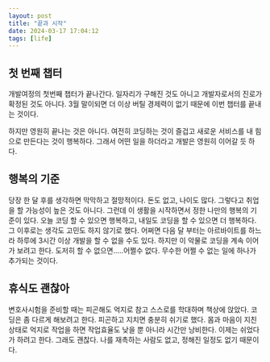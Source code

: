```yaml
---
layout: post
title: "끝과 시작"
date: 2024-03-17 17:04:12
tags: [life]
---
```


## 첫 번째 챕터

개발여정의 첫번째 챕터가 끝나간다. 일자리가 구해진 것도 아니고 개발자로서의 진로가 확정된 것도 아니다. 3월 말이되면 더 이상 버틸 경제력이 없기 때문에 이번 챕터를 끝내는 것이다.

하지만 영원히 끝나는 것은 아니다. 여전히 코딩하는 것이 즐겁고 새로운 서비스를 내 힘으로 만든다는 것이 행복하다. 그래서 어떤 일을 하더라고 개발은 영원히 이어갈 듯 하다.

## 행복의 기준

당장 한 달 후를 생각하면 막막하고 절망적이다. 돈도 없고, 나이도 많다. 그렇다고 취업을 할 가능성이 높은 것도 아니다. 그런데 이 생활을 시작하면서 정한 나만의 행복의 기준이 있다. 오늘 코딩 할 수 있으면 행복하고, 내일도 코딩을 할 수 있으면 더 행복하다. 그 이후로는 생각도 고민도 하지 않기로 했다. 어쩌면 다음 달 부터는 아르바이트를 하느라 하루에 3시간 이상 개발을 할 수 없을 수도 있다. 하지만 이 악물로 코딩을 계속 이어가 보려고 한다. 도저히 할 수 없으면.....어쩔수 없다. 무수한 어쩔 수 없는 일에 하나가 추가되는 것이다.

## 휴식도 괜찮아

변호사시험을 준비할 때는 피곤해도 억지로 참고 스스로를 학대하며 책상에 앉았다. 코딩은 좀 다르게 해보려고 한다. 피곤하고 지치면 충분히 쉬기로 했다. 몸과 마음이 지친 상태로 억지로 작업을 하면 작업효율도 낮을 뿐 아니라 시간만 낭비한다. 이제는 쉬었다가 하려고 한다. 그래도 괜찮다. 나를 재촉하는 사람도 없고, 정해진 일정도 없기 때문이다.
